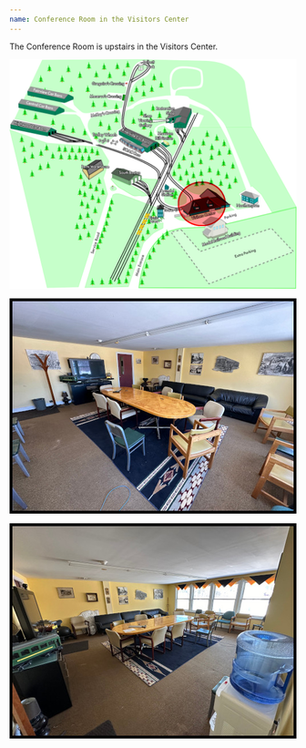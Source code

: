 ```yaml
---
name: Conference Room in the Visitors Center
---
```


The Conference Room is upstairs in the Visitors Center.

![2024 Map of Seashore Trolley Museum campus](/assets/images/stm_map_2024_visitorscenter.png)

![Conference Room 1](/assets/images/locations/conference_room1.jpeg)

![Conference Room 2](/assets/images/locations/conference_room2.jpeg)

